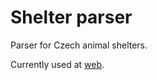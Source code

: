 # Shelter parser

Parser for Czech animal shelters.

Currently used at [web](http://najdimazla.cz).
